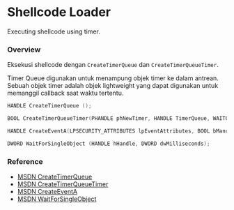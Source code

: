 # Shellcode Loader

Executing shellcode using timer.

### Overview

Eksekusi shellcode dengan `CreateTimerQueue` dan `CreateTimerQueueTimer`.

Timer Queue digunakan untuk menampung objek timer ke dalam antrean. Sebuah objek timer adalah objek lightweight yang dapat digunakan untuk memanggil callback saat waktu tertentu.

```c++
HANDLE CreateTimerQueue ();

BOOL CreateTimerQueueTimer(PHANDLE phNewTimer, HANDLE TimerQueue, WAITORTIMERCALLBACK Callback, PVOID Parameter, DWORD DueTime, DWORD Period, ULONG Flags);

HANDLE CreateEventA(LPSECURITY_ATTRIBUTES lpEventAttributes, BOOL bManualReset, BOOL bInitialState, LPCSTR lpName);

DWORD WaitForSingleObject (HANDLE hHandle, DWORD dwMilliseconds);
```

### Reference 

- [MSDN CreateTimerQueue](https://docs.microsoft.com/en-us/windows/win32/api/threadpoollegacyapiset/nf-threadpoollegacyapiset-createtimerqueue)
- [MSDN CreateTimerQueueTimer](https://docs.microsoft.com/en-us/windows/win32/api/threadpoollegacyapiset/nf-threadpoollegacyapiset-createtimerqueuetimer)
- [MSDN CreateEventA](https://docs.microsoft.com/en-us/windows/win32/api/synchapi/nf-synchapi-createeventa)
- [MSDN WaitForSingleObject](https://docs.microsoft.com/en-us/windows/win32/api/synchapi/nf-synchapi-waitforsingleobject)